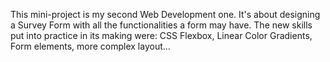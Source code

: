 This mini-project is my second Web Development one. It's about designing a Survey Form with all the functionalities a form may have. The new skills put into practice in its making were: CSS Flexbox, Linear Color Gradients, Form elements, more complex layout...